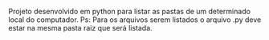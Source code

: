 Projeto desenvolvido em python para listar as pastas de um determinado local do computador. Ps: Para os arquivos serem listados o arquivo .py deve estar na mesma pasta raiz que será listada.
